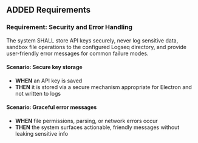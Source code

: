 ## ADDED Requirements
### Requirement: Security and Error Handling
The system SHALL store API keys securely, never log sensitive data, sandbox file operations to the configured Logseq directory, and provide user-friendly error messages for common failure modes.

#### Scenario: Secure key storage
- **WHEN** an API key is saved
- **THEN** it is stored via a secure mechanism appropriate for Electron and not written to logs

#### Scenario: Graceful error messages
- **WHEN** file permissions, parsing, or network errors occur
- **THEN** the system surfaces actionable, friendly messages without leaking sensitive info

